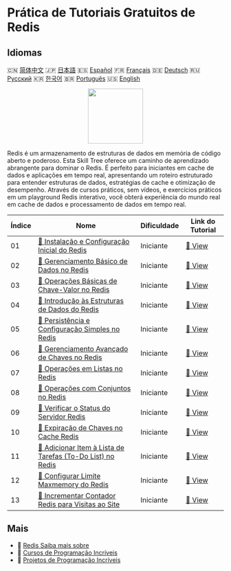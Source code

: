 # Prática de Tutoriais Gratuitos de Redis

## Idiomas

🇨🇳 [简体中文](README_zh.md) 🇯🇵 [日本語](README_ja.md) 🇪🇸 [Español](README_es.md) 🇫🇷 [Français](README_fr.md) 🇩🇪 [Deutsch](README_de.md) 🇷🇺 [Русский](README_ru.md) 🇰🇷 [한국어](README_ko.md) 🇧🇷 [Português](README_pt.md) 🇺🇸 [English](README.md) 

<div align="center">
<img width="128px" src="https://file.labex.io/path/4MMYfz8sH7hJ.png">
</div>

Redis é um armazenamento de estruturas de dados em memória de código aberto e poderoso. Esta Skill Tree oferece um caminho de aprendizado abrangente para dominar o Redis. É perfeito para iniciantes em cache de dados e aplicações em tempo real, apresentando um roteiro estruturado para entender estruturas de dados, estratégias de cache e otimização de desempenho. Através de cursos práticos, sem vídeos, e exercícios práticos em um playground Redis interativo, você obterá experiência do mundo real em cache de dados e processamento de dados em tempo real.

|   Índice | Nome                                                                                                                                        | Dificuldade   | Link do Tutorial                                                                                    |
|----------|---------------------------------------------------------------------------------------------------------------------------------------------|---------------|-----------------------------------------------------------------------------------------------------|
|       01 | [📖 Instalação e Configuração Inicial do Redis](https://labex.io/pt/tutorials/redis-installation-and-initial-setup-of-redis-552075)         | Iniciante     | [🔗 View](https://labex.io/pt/tutorials/redis-installation-and-initial-setup-of-redis-552075)       |
|       02 | [📖 Gerenciamento Básico de Dados no Redis](https://labex.io/pt/tutorials/redis-basic-data-management-in-redis-552076)                      | Iniciante     | [🔗 View](https://labex.io/pt/tutorials/redis-basic-data-management-in-redis-552076)                |
|       03 | [📖 Operações Básicas de Chave-Valor no Redis](https://labex.io/pt/tutorials/redis-basic-key-value-operations-in-redis-552077)              | Iniciante     | [🔗 View](https://labex.io/pt/tutorials/redis-basic-key-value-operations-in-redis-552077)           |
|       04 | [📖 Introdução às Estruturas de Dados do Redis](https://labex.io/pt/tutorials/redis-introduction-to-redis-data-structures-552078)           | Iniciante     | [🔗 View](https://labex.io/pt/tutorials/redis-introduction-to-redis-data-structures-552078)         |
|       05 | [📖 Persistência e Configuração Simples no Redis](https://labex.io/pt/tutorials/redis-persistence-and-simple-configuration-in-redis-552079) | Iniciante     | [🔗 View](https://labex.io/pt/tutorials/redis-persistence-and-simple-configuration-in-redis-552079) |
|       06 | [📖 Gerenciamento Avançado de Chaves no Redis](https://labex.io/pt/tutorials/redis-redis-advanced-key-management-552094)                    | Iniciante     | [🔗 View](https://labex.io/pt/tutorials/redis-redis-advanced-key-management-552094)                 |
|       07 | [📖 Operações em Listas no Redis](https://labex.io/pt/tutorials/redis-redis-list-operations-552098)                                         | Iniciante     | [🔗 View](https://labex.io/pt/tutorials/redis-redis-list-operations-552098)                         |
|       08 | [📖 Operações com Conjuntos no Redis](https://labex.io/pt/tutorials/redis-redis-set-operations-552104)                                      | Iniciante     | [🔗 View](https://labex.io/pt/tutorials/redis-redis-set-operations-552104)                          |
|       09 | [📖 Verificar o Status do Servidor Redis](https://labex.io/pt/tutorials/redis-verify-redis-server-status-552152)                            | Iniciante     | [🔗 View](https://labex.io/pt/tutorials/redis-verify-redis-server-status-552152)                    |
|       10 | [📖 Expiração de Chaves no Cache Redis](https://labex.io/pt/tutorials/redis-expire-keys-in-redis-cache-552156)                              | Iniciante     | [🔗 View](https://labex.io/pt/tutorials/redis-expire-keys-in-redis-cache-552156)                    |
|       11 | [📖 Adicionar Item à Lista de Tarefas (To-Do List) no Redis](https://labex.io/pt/tutorials/redis-add-item-to-redis-to-do-list-552161)       | Iniciante     | [🔗 View](https://labex.io/pt/tutorials/redis-add-item-to-redis-to-do-list-552161)                  |
|       12 | [📖 Configurar Limite Maxmemory do Redis](https://labex.io/pt/tutorials/redis-configure-redis-maxmemory-limit-552162)                       | Iniciante     | [🔗 View](https://labex.io/pt/tutorials/redis-configure-redis-maxmemory-limit-552162)               |
|       13 | [📖 Incrementar Contador Redis para Visitas ao Site](https://labex.io/pt/tutorials/redis-increment-redis-counter-for-website-visits-552163) | Iniciante     | [🔗 View](https://labex.io/pt/tutorials/redis-increment-redis-counter-for-website-visits-552163)    |

## Mais

- 🔗 [Redis Saiba mais sobre](https://labex.io/pt/skilltrees/redis)
- 🔗 [Cursos de Programação Incríveis](https://github.com/labex-labs/awesome-programming-courses)
- 🔗 [Projetos de Programação Incríveis](https://github.com/labex-labs/awesome-programming-projects)

